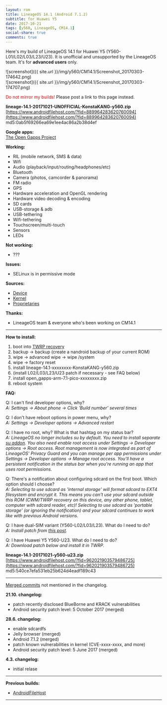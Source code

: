 ```yaml
---
layout: rom
title: LineageOS 14.1 (Android 7.1.2)
subtitle: for Huawei Y5
date: 2017-10-21
tags: [y560, LineageOS, CM14.1]
social-share: true
comments: true
---
```


Here's my build of LineageOS 14.1 for Huawei Y5 (Y560-L01/L02/L03/L23/U23). It is unofficial and unsupported by the LineageOS team. It's for **advanced users** only.

![screenshot]({{ site.url }}/img/y560/CM14.1/Screenshot_20170303-174642.png)  
![screenshot]({{ site.url }}/img/y560/CM14.1/Screenshot_20170303-174707.png)

<span style="color:#FF0000;">Do not mirror my builds!</span> Please post a link to this page instead.

**lineage-14.1-20171021-UNOFFICIAL-KonstaKANG-y560.zip**  
[https://www.androidfilehost.com/?fid=889964283620760094](https://www.androidfilehost.com/?fid=889964283620760094)  
md5:0ab5f69266ea69e1ee4ac86a2b38d4ef


**Google apps:**  
[The Open Gapps Project](http://opengapps.org/?arch=arm&api=7.1&variant=pico)

**Working:**

- RIL (mobile network, SMS & data)
- Wifi
- Audio (playback/input/routing/headphones/etc)
- Bluetooth
- Camera (photos, camcorder & panorama)
- FM radio
- GPS
- Hardware acceleration and OpenGL rendering
- Hardware video decoding & encoding
- SD cards
- USB-storage & adb
- USB-tethering
- Wifi-tethering
- Touchscreen/multi-touch
- Sensors
- LEDs

**Not working:**

- ???

**Issues:**

- SELinux is in permissive mode

**Sources:**

- [Device](https://github.com/KonstaT/android_device_huawei_y560/tree/cm-14.1)
- [Kernel](https://github.com/KonstaT/android_kernel_huawei_msm8909/tree/cm-14.1)
- [Proprietaries](https://github.com/KonstaT/proprietary_vendor_huawei/tree/cm-14.1)

**Thanks:**

- LineageOS team & everyone who's been working on CM14.1

----

**How to install:**

1. boot into [TWRP recovery](/devices/y560/TWRP)
2. backup -> backup (create a nandroid backup of your current ROM)
3. wipe -> advanced wipe -> wipe /system
4. wipe -> factory reset
5. install lineage-14.1-xxxxxxxx-KonstaKANG-y560.zip
6. (install L02/L03/L23/U23 patch if necessary - see FAQ below)
7. install open_gapps-arm-7.1-pico-xxxxxxxx.zip
8. reboot system

**FAQ:**

Q: I can't find developer options, why?  
*A: Settings -> About phone -> Click 'Build number' several times*

Q: I don't have reboot options in power menu, why?  
*A: Settings -> Developer options -> Advanced restart*

Q: I have no root, why? What is that hashtag on my status bar?  
*A: LineageOS no longer includes su by default. You need to install separate [su addon](https://download.lineageos.org/extras). You also need enable root access under Settings -> Developer options -> Root access. Root management is now integrated as part of LineageOS' Privacy Guard and you can manage per app permissions under Settings -> Developer options -> Manage root access. You'll have a persistent notification in the status bar when you're running an app that uses root permissions.*

Q: There's a notification about configuring sdcard on the first boot. Which option should I choose?  
*A: Selecting to use sdcard as 'internal storage' will format sdcard to EXT4 filesystem and encrypt it. This means you can't use your sdcard outside this ROM (CWM/TWRP recovery on this device, any other phone, tablet, computer with sdcard reader, etc)! Selecting to use sdcard as 'portable storage' (or ignoring the notification) and your sdcard continues to work like with previous Android versions.*

Q: I have dual-SIM variant (Y560-L02/L03/L23). What do I need to do?  
*A: Install patch from [this post](http://forum.xda-developers.com/showpost.php?p=65104843&postcount=49).*

Q: I have Huawei Y5 Y560-U23. What do I need to do?  
*A: Download patch below and install it in TWRP.*

**lineage-14.1-20171021-y560-u23.zip**  
[https://www.androidfilehost.com/?fid=962021903579486725](https://www.androidfilehost.com/?fid=962021903579486725)  
md5:540ce7efa531eb25b624d4eadf189c43

----

[Merged commits](https://review.lineageos.org/#/q/status:merged++branch:cm-14.1+-project:%255E.*device.*+-project:%255E.*kernel.*,n,z) not mentioned in the changelog.

**21.10. changelog:**

- patch recently disclosed BlueBorne and KRACK vulnerabilities
- Android security patch level: 5 October 2017 (merged)

**28.6. changelog:**

- enable sdcardfs
- Jelly browser (merged)
- Android 7.1.2 (merged)
- patch known vulnerabilities in kernel (CVE-xxxx-xxxx, and more)
- Android security patch level: 5 June 2017 (merged)

**4.3. changelog:**

- initial relase

----

**Previous builds:**

- [AndroidFileHost](https://www.androidfilehost.com/?w=files&flid=158618)

----
